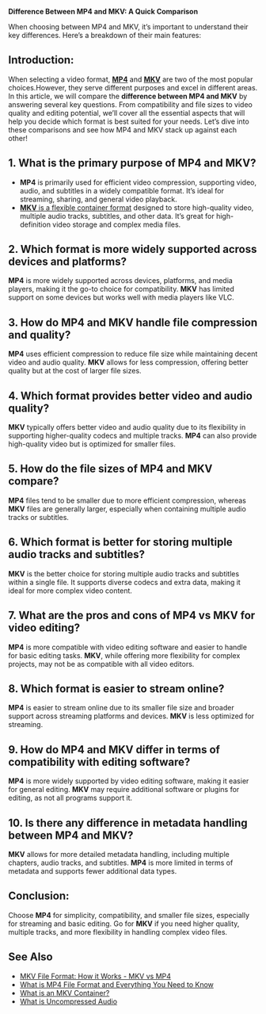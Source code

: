 **Difference Between MP4 and MKV: A Quick Comparison**

When choosing between MP4 and MKV, it’s important to understand their key differences. Here’s a breakdown of their main features:

## **Introduction:**

When selecting a video format, [**MP4**][2] and [**MKV**][1] are two of the most popular choices.However, they serve different purposes and excel in different areas. In this article, we will compare the **difference between MP4 and MKV** by answering several key questions. From compatibility and file sizes to video quality and editing potential, we’ll cover all the essential aspects that will help you decide which format is best suited for your needs. Let’s dive into these comparisons and see how MP4 and MKV stack up against each other!

## **1. What is the primary purpose of MP4 and MKV?**  
- **MP4** is primarily used for efficient video compression, supporting video, audio, and subtitles in a widely compatible format. It’s ideal for streaming, sharing, and general video playback.  
- [**MKV** is a flexible container format][3] designed to store high-quality video, multiple audio tracks, subtitles, and other data. It’s great for high-definition video storage and complex media files.

## **2. Which format is more widely supported across devices and platforms?**  
**MP4** is more widely supported across devices, platforms, and media players, making it the go-to choice for compatibility. **MKV** has limited support on some devices but works well with media players like VLC.

## **3. How do MP4 and MKV handle file compression and quality?**  
**MP4** uses efficient compression to reduce file size while maintaining decent video and audio quality. **MKV** allows for less compression, offering better quality but at the cost of larger file sizes.

## **4. Which format provides better video and audio quality?**  
**MKV** typically offers better video and audio quality due to its flexibility in supporting higher-quality codecs and multiple tracks. **MP4** can also provide high-quality video but is optimized for smaller files.

## **5. How do the file sizes of MP4 and MKV compare?**  
**MP4** files tend to be smaller due to more efficient compression, whereas **MKV** files are generally larger, especially when containing multiple audio tracks or subtitles.

## **6. Which format is better for storing multiple audio tracks and subtitles?**  
**MKV** is the better choice for storing multiple audio tracks and subtitles within a single file. It supports diverse codecs and extra data, making it ideal for more complex video content.

## **7. What are the pros and cons of MP4 vs MKV for video editing?**  
**MP4** is more compatible with video editing software and easier to handle for basic editing tasks. **MKV**, while offering more flexibility for complex projects, may not be as compatible with all video editors.

## **8. Which format is easier to stream online?**  
**MP4** is easier to stream online due to its smaller file size and broader support across streaming platforms and devices. **MKV** is less optimized for streaming.

## **9. How do MP4 and MKV differ in terms of compatibility with editing software?**  
**MP4** is more widely supported by video editing software, making it easier for general editing. **MKV** may require additional software or plugins for editing, as not all programs support it.

## **10. Is there any difference in metadata handling between MP4 and MKV?**  
**MKV** allows for more detailed metadata handling, including multiple chapters, audio tracks, and subtitles. **MP4** is more limited in terms of metadata and supports fewer additional data types.

## **Conclusion:**
Choose **MP4** for simplicity, compatibility, and smaller file sizes, especially for streaming and basic editing. Go for **MKV** if you need higher quality, multiple tracks, and more flexibility in handling complex video files.

## See Also
- [MKV File Format: How it Works - MKV vs MP4][1]
- [What is MP4 File Format and Everything You Need to Know][2]
- [What is an MKV Container?][3]
- [What is Uncompressed Audio][4]


[1]: https://blog.fileformat.com/video/mkv-format-what-is-mkv-how-it-works-and-mkv-vs-mp4/
[2]: https://blog.fileformat.com/video/what-is-mp4-file-format-and-everything-you-need-to-know/
[3]: https://blog.fileformat.com/video/what-is-mkv-container/
[4]: https://blog.fileformat.com/audio/uncompressed-audio-what-you-need-to-know/
